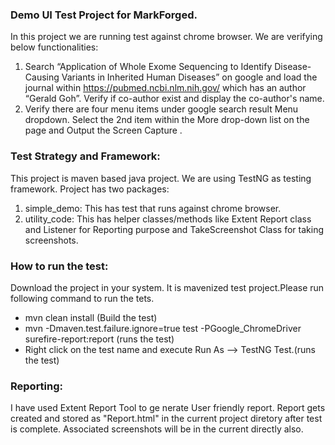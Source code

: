 ### Demo UI Test Project for MarkForged.
In this project we are running test against chrome browser. We are verifying below functionalities:
1) Search “Application of Whole Exome Sequencing to Identify Disease-Causing Variants in Inherited Human Diseases” on google and load the journal within https://pubmed.ncbi.nlm.nih.gov/ which has an author “Gerald Goh”. Verify if co-author exist and display the co-author's name.
2) Verify there are four menu items under google search result Menu dropdown. Select the 2nd item within the More drop-down list on the page and Output the Screen Capture . 



### Test Strategy and Framework:
This project is maven based java project. We are using TestNG as testing framework. Project has two packages:
1) simple_demo: This has test that runs against chrome browser.
2) utility_code: This has helper classes/methods like Extent Report class and Listener for Reporting purpose and TakeScreenshot Class for taking screenshots.


### How to run the test:
Download the project in your system. It is mavenized test project.Please run following command to run the tets.
 - mvn clean install (Build the test)
 - mvn -Dmaven.test.failure.ignore=true test -PGoogle_ChromeDriver surefire-report:report (runs the test)
 - Right click on the test name and execute Run As --> TestNG Test.(runs the test)


### Reporting:
I have used Extent Report Tool to ge nerate User friendly report. Report gets created and stored as "Report.html" in the current project diretory after test is complete. Associated screenshots will be in the current directly also.


